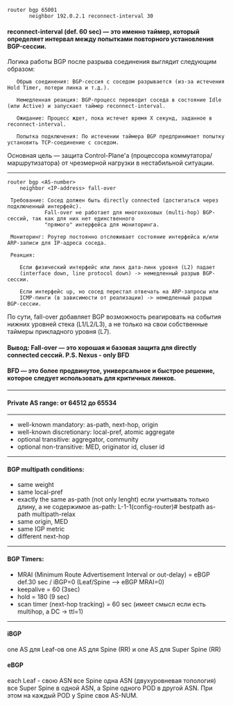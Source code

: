   	router bgp 65001
           neighbor 192.0.2.1 reconnect-interval 30

 #### reconnect-interval (def. 60 sec) — это именно таймер, который определяет интервал между попытками повторного установления BGP-сессии.

 Логика работы BGP после разрыва соединения выглядит следующим образом:

       Обрыв соединения: BGP-сессия с соседом разрывается (из-за истечения Hold Timer, потери линка и т.д.).

       Немедленная реакция: BGP-процесс переводит соседа в состояние Idle (или Active) и запускает таймер reconnect-interval.

       Ожидание: Процесс ждет, пока истечет время X секунд, заданное в reconnect-interval.

       Попытка подключения: По истечении таймера BGP предпринимает попытку установить TCP-соединение с соседом.
	
 Основная цель — защита Control-Plane'а (процессора коммутатора/маршрутизатора) от чрезмерной нагрузки в нестабильной ситуации.

---
	router bgp <AS-number>
  		neighbor <IP-address> fall-over

	 Требование: Сосед должен быть directly connected (достигаться через подключенный интерфейс). 
                Fall-over не работает для многохоховых (multi-hop) BGP-сессий, так как для них нет единственного
				"прямого" интерфейса для мониторинга.

     Мониторинг: Роутер постоянно отслеживает состояние интерфейса и/или ARP-записи для IP-адреса соседа.

     Реакция:

        Если физический интерфейс или линк дата-линк уровня (L2) падает 
		(interface down, line protocol down) -> немедленный разрыв BGP-сессии.

        Если интерфейс up, но сосед перестал отвечать на ARP-запросы или 
		ICMP-пинги (в зависимости от реализации) -> немедленный разрыв BGP-сессии.

  По сути, fall-over добавляет BGP возможность реагировать на события нижних уровней стека (L1/L2/L3),
  а не только на свои собственные таймеры прикладного уровня (L7).
  
  #### Вывод: Fall-over — это хорошая и базовая защита для directly connected сессий. P.S. Nexus - only BFD 
  
   #### BFD — это более продвинутое, универсальное и быстрое решение, которое следует использовать для критичных линков.
		
		

---
 #### Private AS range: от 64512 до 65534
---
- well-known mandatory: as-path, next-hop, origin
- well-known discretionary: local-pref, atomic aggregate
- optional transitive: aggregator, community
- optional non-transitive: MED, originator id, cluser id
---
#### BGP multipath conditions:
- same weight
- same local-pref
- exactly the same as-path (not only lenght)
  если учитывать только длину, а не содержимое as-path: L-1-1(config-router)# bestpath as-path multipath-relax
- same origin, MED
- same IGP metric
- different next-hop
---
#### BGP Timers:
- MRAI (Minimum Route Advertisement Interval or out-delay) = eBGP def.30 sec / iBGP=0 (Leaf/Spine --> eBGP MRAI=0)
- keepalive = 60 (3sec)
- hold = 180 (9 sec)
- scan timer (next-hop tracking) = 60 sec (имеет смысл если есть multihop, а DC -> ttl=1)
---
#### iBGP
  one AS для Leaf-ов
  one AS для Spine (RR)
  и one AS для Super Spine (RR)

#### eBGP
  each Leaf - свою ASN
  все Spine одна ASN (двухуровневая топология)
  все Super Spine в одной ASN, а Spine одного POD в другой ASN.
  При этом на каждый POD у Spine своя AS-NUM.

